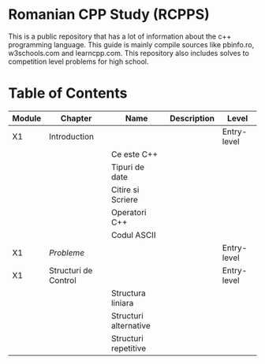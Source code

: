 # Romanian CPP Study (RCPPS)
This is a public repository that has a lot of information about the c++ programming language. This guide is mainly compile sources like pbinfo.ro, w3schools.com and learncpp.com. This repository also includes solves to competition level problems for high school.

# Table of Contents
|Module|Chapter|Name|Description|Level|
|-|-|-|-|-|
|X1|Introduction| | |Entry-level|
|  |            |Ce este C++      | | |
|  |            |Tipuri de date   | | |
|  |            |Citire si Scriere| | |
|  |            |Operatori C++    | | |
|  |            |Codul ASCII      | | |
|X1|*Probleme*| | |Entry-level|
|X1|Structuri de Control| | |Entry-level|
|  |            |Structura liniara       | | |
|  |            |Structuri alternative   | | |
|  |            |Structuri repetitive    | | |
